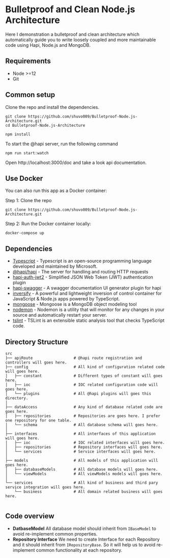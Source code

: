 # Bulletproof and Clean Node.js Architecture
Here I demonstration a bulletproof and clean architecture which automatically guide you to write loosely coupled and more maintainable code using Hapi, Node.js and MongoDB.
## Requirements
* Node >=12
* Git
## Common setup
Clone the repo and install the dependencies.
```
git clone https://github.com/shuvo009/Bulletproof-Node.js-Architecture.git
cd Bulletproof-Node.js-Architecture
```
```
npm install
```
To start the @hapi server, run the following command
```
npm run start:watch
```
Open http://localhost:3000/doc and take a look api documentation.

## Use Docker
You can also run this app as a Docker container:

Step 1: Clone the repo
```
git clone https://github.com/shuvo009/Bulletproof-Node.js-Architecture.git
```
Step 2: Run the Docker container locally:
```
docker-compose up
```
## Dependencies
* [Typescript](https://www.typescriptlang.org) - Typescript is an open-source programming language developed and maintained by Microsoft.
* [@hapi/hapi](https://hapi.dev/) - The server for handling and routing HTTP requests
* [hapi-auth-jwt2](https://www.npmjs.com/package/hapi-auth-jwt2) - Simplified JSON Web Token (JWT) authentication plugin
* [hapi-swagger](https://github.com/glennjones/hapi-swagger) - A swagger documentation UI generator plugin for hapi
* [inversify](http://inversify.io) - A powerful and lightweight inversion of control container for JavaScript & Node.js apps powered by TypeScript.
* [mongoose](https://mongoosejs.com) - Mongoose is a MongoDB object modeling tool
* [nodemon](https://nodemon.io) -  Nodemon is a utility that will monitor for any changes in your source and automatically restart your server.
* [tslint](https://palantir.github.io/tslint) - TSLint is an extensible static analysis tool that checks TypeScript code.

## Directory Structure

```
src
├── apiRoute                  # @hapi route registration and controllers will goes here.
├── config                    # All kind of configuration related code will goes here.
│   ├── constant              # Different types of constant will goes here.
│   ├── ioc                   # IOC related configuration code will goes here.
│   └── plugins               # All @hapi plugins will goes this directory.                  
│
├── dataAccess                # Any kind of database related code are goes here.
│   ├── repositories          # Repositories are goes here. I prefer one repository for one table.
│   └── schema                # All database schema will goes here.
│                     
├── interfaces                # All interfaces of this application will goes here.
│   ├── ioc                   # IOC related interfaces will goes here.
│   ├── repositories          # Repository interfaces will goes here.
│   └── services              # Service interfaces will goes here.
│                     
├── models                    # All models of this application will goes here.
│   ├── databaseModels        # All database models will goes here.
│   └── viewModels            # All viewModels models will goes here.
│                     
└── services                  # All kind of business and third pary service integration will goes here.
    └── business              # All domain related business will goes here.                     
 
```
## Code overview
* **DatbaseModel** All database model should inherit from `IBaseModel` to avoid re-implement common properties.
* **Repository Interface** We need to create Interface for each Repository and it should inherit from `IRepositoryBase`. So it will help us to avoid re-implement common functionality at each repository.

